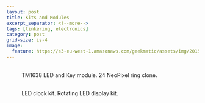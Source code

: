 ```yaml
---
layout: post
title: Kits and Modules
excerpt_separator: <!--more-->
tags: [tinkering, electronics]
category: post
grid-size: is-4
image:
  feature: https://s3-eu-west-1.amazonaws.com/geekmatic/assets/img/2015-05-25-14.jpg
---
```

<figure class="half">
  <a href="https://s3-eu-west-1.amazonaws.com/geekmatic/assets/img/2015-05-25-13.jpg" data-lightbox="image"><img src="https://s3-eu-west-1.amazonaws.com/geekmatic/assets/img/2015-05-25-13.jpg" alt=""></a>
    <a href="https://s3-eu-west-1.amazonaws.com/geekmatic/assets/img/2015-05-25-14.jpg" data-lightbox="image"><img src="https://s3-eu-west-1.amazonaws.com/geekmatic/assets/img/2015-05-25-14.jpg" alt=""></a>
  <figcaption>TM1638 LED and Key module. 24 NeoPixel ring clone.</figcaption>
</figure>
<!--more-->
<figure class="half">
  <a href="https://s3-eu-west-1.amazonaws.com/geekmatic/assets/img/2015-05-25-15.jpg" data-lightbox="image"><img src="https://s3-eu-west-1.amazonaws.com/geekmatic/assets/img/2015-05-25-15.jpg" alt=""></a>
  <a href="https://s3-eu-west-1.amazonaws.com/geekmatic/assets/img/2015-05-25-16.jpg" data-lightbox="image"><img src="https://s3-eu-west-1.amazonaws.com/geekmatic/assets/img/2015-05-25-16.jpg" alt=""></a>
  <figcaption> LED clock kit. Rotating LED display kit.</figcaption>
</figure>